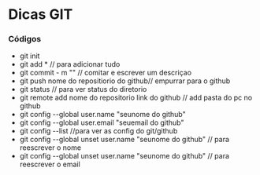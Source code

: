 # Dicas GIT

### Códigos 

- git init 
- git add * // para adicionar tudo
- git commit - m "" // comitar e escrever um descriçao
- git push  nome do repositiorio do github// empurrar para o github
- git status // para ver status do diretorio
- git remote add nome do repositorio link do github // add pasta do pc no github
- git config --global user.name "seunome do github"
- git config --global user.email "seuemail do github"
- git config --list //para ver as config do git/github
- git config --global unset user.name "seunome do github" // para reescrever o nome
- git config --global unset user.name "seunome do github" // para reescrever o email
